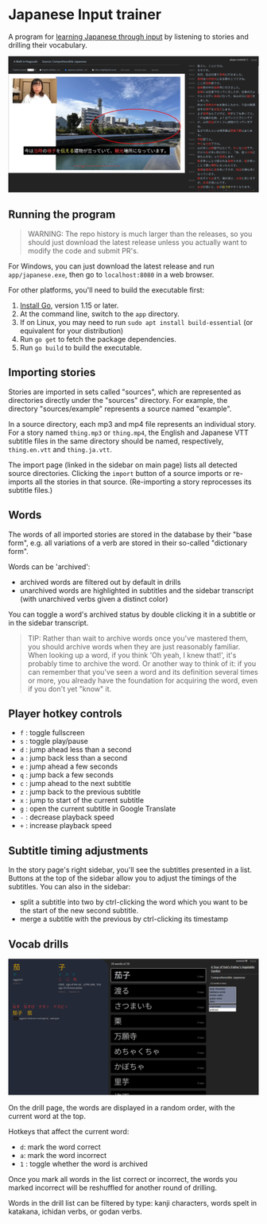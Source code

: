 # Japanese Input trainer

A program for [learning Japanese through input](input.md) by listening to stories and drilling their vocabulary.

![](./images/story.jpg)

## Running the program

> WARNING: The repo history is much larger than the releases, so you should just download the latest release unless you actually want to modify the code and submit PR's.

For Windows, you can just download the latest release and run `app/japanese.exe`, then go to `localhost:8080` in a web browser.

For other platforms, you'll need to build the executable first:

1. [Install Go](https://go.dev/doc/install), version 1.15 or later.
1. At the command line, switch to the `app` directory.
1. If on Linux, you may need to run `sudo apt install build-essential` (or equivalent for your distribution)
1. Run `go get` to fetch the package dependencies.
1. Run `go build` to build the executable.

## Importing stories

Stories are imported in sets called "sources", which are represented as directories directly under the "sources" directory. For example, the directory "sources/example" represents a source named "example".

In a source directory, each mp3 and mp4 file represents an individual story. For a story named `thing.mp3` or `thing.mp4`, the English and Japanese VTT subtitle files in the same directory should be named, respectively, `thing.en.vtt` and `thing.ja.vtt`.

The import page (linked in the sidebar on main page) lists all detected source directories. Clicking the `import` button of a source imports or re-imports all the stories in that source. (Re-importing a story reprocesses its subtitle files.)

## Words

The words of all imported stories are stored in the database by their "base form", e.g. all variations of a verb are stored in their so-called "dictionary form".

Words can be 'archived':

- archived words are filtered out by default in drills
- unarchived words are highlighted in subtitles and the sidebar transcript (with unarchived verbs given a distinct color)

You can toggle a word's archived status by double clicking it in a subtitle or in the sidebar transcript.

> TIP: Rather than wait to archive words once you've mastered them, you should archive words when they are just reasonably familiar. When looking up a word, if you think 'Oh yeah, I knew that!', it's probably time to archive the word. Or another way to think of it: if you can remember that you've seen a word and its definition several times or more, you already have the foundation for acquiring the word, even if you don't yet "know" it.

## Player hotkey controls

- `f` : toggle fullscreen
- `s` : toggle play/pause
- `d` : jump ahead less than a second
- `a` : jump back less than a second
- `e` : jump ahead a few seconds
- `q` : jump back a few seconds
- `c` : jump ahead to the next subtitle
- `z` : jump back to the previous subtitle
- `x` : jump to start of the current subtitle
- `g` : open the current subtitle in Google Translate
- `-` : decrease playback speed
- `+` : increase playback speed

## Subtitle timing adjustments

In the story page's right sidebar, you'll see the subtitles presented in a list. Buttons at the top of the sidebar allow you to adjust the timings of the subtitles. You can also in the sidebar:

- split a subtitle into two by ctrl-clicking the word which you want to be the start of the new second subtitle.
- merge a subtitle with the previous by ctrl-clicking its timestamp

## Vocab drills

![](./images/drill.png)

On the drill page, the words are displayed in a random order, with the current word at the top.

Hotkeys that affect the current word:

- `d`: mark the word correct
- `a`: mark the word incorrect
- `1` : toggle whether the word is archived

Once you mark all words in the list correct or incorrect, the words you marked incorrect will be reshuffled for another round of drilling.

Words in the drill list can be filtered by type: kanji characters, words spelt in katakana, ichidan verbs, or godan verbs.